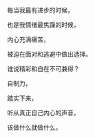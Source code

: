 每当我最有进步的时候，

也是我情绪最焦躁的时候，

内心充满痛苦，

被迫在面对和逃避中做出选择。

谁说精彩和自在不可兼得？

自制力，

踏实下来，

听从真正自己内心的声音，

该做什么就做什么。